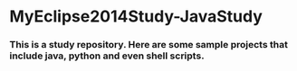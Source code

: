 # MyEclipse2014Study-JavaStudy


### This is a study repository. Here are some sample projects that include java, python and even shell scripts. ###
